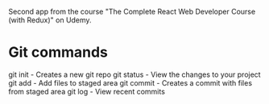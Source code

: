 Second app from the course "The Complete React Web Developer Course (with Redux)" on Udemy.

# Git commands

git init - Creates a new git repo
git status - View the changes to your project
git add - Add files to staged area
git commit - Creates a commit with files from staged area
git log - View recent commits